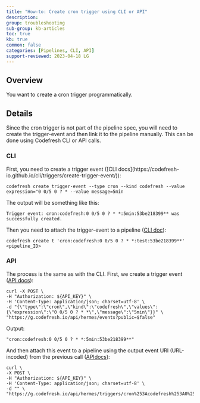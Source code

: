 ```yaml
---
title: "How-to: Create cron trigger using CLI or API"
description: 
group: troubleshooting
sub-group: kb-articles
toc: true
kb: true
common: false
categories: [Pipelines, CLI, API]
support-reviewed: 2023-04-18 LG
---
```


## Overview

You want to create a cron trigger programmatically.

## Details

Since the cron trigger is not part of the pipeline spec, you will need to
create the trigger-event and then link it to the pipeline manually. This can
be done using Codefresh CLI or API calls.

### CLI

First, you need to create a trigger event ([CLI docs](https://codefresh-
io.github.io/cli/triggers/create-trigger-event/)):

```shell
codefresh create trigger-event --type cron --kind codefresh --value expression="0 0/5 0 ? * --value message=5min
```
  
The output will be something like this:

```shell
Trigger event: cron:codefresh:0 0/5 0 ? * *:5min:53be218399** was successfully created.
```
  
Then you need to attach the trigger-event to a pipeline ([CLI
doc](https://codefresh-io.github.io/cli/triggers/create-pipeline-trigger/)):

```shell
codefresh create t 'cron:codefresh:0 0/5 0 ? * *:test:53be218399**' <pipeline_ID>
```

### API

The process is the same as with the CLI. First, we create a trigger event
([API docs](https://g.codefresh.io/api/#operation/triggers-events-create)):

```shell
curl -X POST \  
-H "Authorization: ${API_KEY}" \  
-H 'Content-Type: application/json; charset=utf-8' \  
-d "{\"type\":\"cron\",\"kind\":\"codefresh\",\"values\":{\"expression\":\"0 0/5 0 ? * *\",\"message\":\"5min\"}}" \  
"https://g.codefresh.io/api/hermes/events?public=$false"
```

Output:

```shell
"cron:codefresh:0 0/5 0 ? * *:5min:53be218399**"
```

And then attach this event to a pipeline using the output event URI (URL-incoded) from the previous call ([APIdocs](https://g.codefresh.io/api/#operation/triggers-create)):

```shell
curl \  
-X POST \  
-H "Authorization: ${API_KEY}" \  
-H 'Content-Type: application/json; charset=utf-8' \  
-d "" \  
"https://g.codefresh.io/api/hermes/triggers/cron%253Acodefresh%253A0%25200%25200%252F1%25201%252F1%2520*%2520*%253Ahourly%253A53be2183993e/<pipeline_ID>"
```

